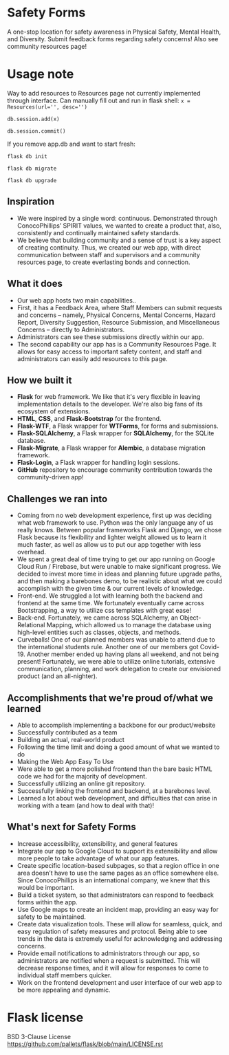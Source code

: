 # Safety Forms
A one-stop location for safety awareness in Physical Safety, Mental Health, and Diversity. Submit feedback forms regarding safety concerns! Also see community resources page!

# Usage note

Way to add resources to Resources page not currently implemented through interface. Can manually fill out and run in flask shell:
`x = Resources(url='', desc='')`

`db.session.add(x)`

`db.session.commit()`

If you remove app.db and want to start fresh:

`flask db init`

`flask db migrate`

`flask db upgrade`

## Inspiration

* We were inspired by a single word: continuous. Demonstrated through ConocoPhillips’ SPIRIT values, we wanted to create a product that, also, consistently and continually maintained safety standards.
* We believe that building community and a sense of trust is a key aspect of creating continuity. Thus, we created our web app, with direct communication between staff and supervisors and a community resources page, to create everlasting bonds and connection.

## What it does
* Our web app hosts two main capabilities..
* First, it has a Feedback Area, where Staff Members can submit requests and concerns – namely, Physical Concerns, Mental Concerns, Hazard Report, Diversity Suggestion, Resource Submission, and Miscellaneous Concerns – directly to Administrators.
* Administrators can see these submissions directly within our app.
* The second capability our app has is a Community Resources Page. It allows for easy access to important safety content, and staff and administrators can easily add resources to this page.


## How we built it
* <b>Flask</b> for web framework. We like that it's very flexible in leaving implementation details to the developer. We're also big fans of its ecosystem of extensions.
* <b>HTML</b>, <b>CSS</b>, and <b>Flask-Bootstrap</b> for the frontend.
* <b>Flask-WTF</b>, a Flask wrapper for <b>WTForms</b>, for forms and submissions.
* <b>Flask-SQLAlchemy</b>, a Flask wrapper for <b>SQLAlchemy</b>, for the SQLite database.
* <b>Flask-Migrate</b>, a Flask wrapper for <b>Alembic</b>, a database migration framework.
* <b>Flask-Login</b>, a Flask wrapper for handling login sessions.
* <b>GitHub</b> repository to encourage community contribution towards the community-driven app!

## Challenges we ran into

* Coming from no web development experience, first up was deciding what web framework to use. Python was the only language any of us really knows. Between popular frameworks Flask and Django, we chose Flask because its flexibility and lighter weight allowed us to learn it much faster, as well as allow us to put our app together with less overhead.
* We spent a great deal of time trying to get our app running on Google Cloud Run / Firebase, but were unable to make significant progress. We decided to invest more time in ideas and planning future upgrade paths, and then making a barebones demo, to be realistic about what we could accomplish with the given time & our current levels of knowledge.
* Front-end. We struggled a lot with learning both the backend and frontend at the same time. We fortunately eventually came across Bootstrapping, a way to utilize css templates with great ease!
* Back-end. Fortunately, we came across SQLAlchemy, an Object-Relational Mapping, which allowed us to manage the database using high-level entities such as classes, objects, and methods.
* Curveballs! One of our planned members was unable to attend due to the international students rule. Another one of our members got Covid-19. Another member ended up having plans all weekend, and not being present! Fortunately, we were able to utilize online tutorials, extensive communication, planning, and work delegation to create our envisioned product (and an all-nighter).

## Accomplishments that we're proud of/what we learned

* Able to accomplish implementing a backbone for our product/website
* Successfully contributed as a team
* Building an actual, real-world product
* Following the time limit and doing a good amount of what we wanted to do
* Making the Web App Easy To Use
* Were able to get a more polished frontend than the bare basic HTML code we had for the majority of development.
* Successfully utilizing an online git repository.
* Successfully linking the frontend and backend, at a barebones level.
* Learned a lot about web development, and difficulties that can arise in working with a team (and how to deal with that)!


## What's next for Safety Forms

* Increase accessibility, extensibility, and general features
* Integrate our app to Google Cloud to support its extensibility and allow more people to take advantage of what our app features. 
* Create specific location-based subpages, so that a region office in one area doesn’t have to use the same pages as an office somewhere else. Since ConocoPhillips is an international company, we knew that this would be important. 
* Build a ticket system, so that administrators can respond to feedback forms within the app. 
* Use Google maps to create an incident map, providing an easy way for safety to be maintained.
* Create data visualization tools. These will allow for seamless, quick, and easy regulation of safety measures and protocol. Being able to see trends in the data is extremely useful for acknowledging and addressing concerns.
* Provide email notifications to administrators through our app, so administrators are notified when a request is submitted. This will decrease response times, and it will allow for responses to come to individual staff members quicker. 
* Work on the frontend development and user interface of our web app to be more appealing and dynamic.

# Flask license
BSD 3-Clause License https://github.com/pallets/flask/blob/main/LICENSE.rst
